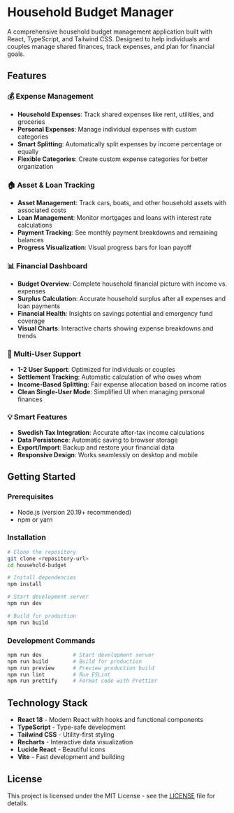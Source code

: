# Household Budget Manager

A comprehensive household budget management application built with React, TypeScript, and Tailwind CSS. Designed to help individuals and couples manage shared finances, track expenses, and plan for financial goals.

## Features

### 💰 Expense Management
- **Household Expenses**: Track shared expenses like rent, utilities, and groceries
- **Personal Expenses**: Manage individual expenses with custom categories
- **Smart Splitting**: Automatically split expenses by income percentage or equally
- **Flexible Categories**: Create custom expense categories for better organization

### 🏠 Asset & Loan Tracking
- **Asset Management**: Track cars, boats, and other household assets with associated costs
- **Loan Management**: Monitor mortgages and loans with interest rate calculations
- **Payment Tracking**: See monthly payment breakdowns and remaining balances
- **Progress Visualization**: Visual progress bars for loan payoff

### 📊 Financial Dashboard
- **Budget Overview**: Complete household financial picture with income vs. expenses
- **Surplus Calculation**: Accurate household surplus after all expenses and loan payments
- **Financial Health**: Insights on savings potential and emergency fund coverage
- **Visual Charts**: Interactive charts showing expense breakdowns and trends

### 👥 Multi-User Support
- **1-2 User Support**: Optimized for individuals or couples
- **Settlement Tracking**: Automatic calculation of who owes whom
- **Income-Based Splitting**: Fair expense allocation based on income ratios
- **Clean Single-User Mode**: Simplified UI when managing personal finances

### 💡 Smart Features
- **Swedish Tax Integration**: Accurate after-tax income calculations
- **Data Persistence**: Automatic saving to browser storage
- **Export/Import**: Backup and restore your financial data
- **Responsive Design**: Works seamlessly on desktop and mobile

## Getting Started

### Prerequisites
- Node.js (version 20.19+ recommended)
- npm or yarn

### Installation

```bash
# Clone the repository
git clone <repository-url>
cd household-budget

# Install dependencies
npm install

# Start development server
npm run dev

# Build for production
npm run build
```

### Development Commands

```bash
npm run dev          # Start development server
npm run build        # Build for production
npm run preview      # Preview production build
npm run lint         # Run ESLint
npm run prettify     # Format code with Prettier
```

## Technology Stack

- **React 18** - Modern React with hooks and functional components
- **TypeScript** - Type-safe development
- **Tailwind CSS** - Utility-first styling
- **Recharts** - Interactive data visualization
- **Lucide React** - Beautiful icons
- **Vite** - Fast development and building

## License

This project is licensed under the MIT License - see the [LICENSE](LICENSE) file for details.